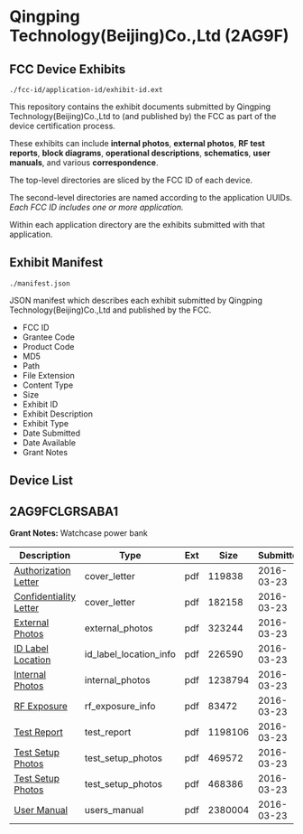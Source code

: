 # Qingping Technology(Beijing)Co.,Ltd (2AG9F)
## FCC Device Exhibits

```
./fcc-id/application-id/exhibit-id.ext
```

This repository contains the exhibit documents submitted by Qingping Technology(Beijing)Co.,Ltd to (and published by) the FCC as part of the device certification process.

These exhibits can include **internal photos**, **external photos**, **RF test reports**, **block diagrams**, **operational descriptions**, **schematics**, **user manuals**, and various **correspondence**.

The top-level directories are sliced by the FCC ID of each device.

The second-level directories are named according to the application UUIDs. *Each FCC ID includes one or more application.*

Within each application directory are the exhibits submitted with that application. 

## Exhibit Manifest

```
./manifest.json
```

JSON manifest which describes each exhibit submitted by Qingping Technology(Beijing)Co.,Ltd and published by the FCC.

- FCC ID
- Grantee Code
- Product Code
- MD5
- Path
- File Extension
- Content Type
- Size
- Exhibit ID
- Exhibit Description
- Exhibit Type
- Date Submitted
- Date Available
- Grant Notes

## Device List
## 2AG9FCLGRSABA1
**Grant Notes:** Watchcase power bank

| Description | Type | Ext | Size | Submitted | Available |
| ----------- | ---- | --- | ---- | --------- | --------- |
| [Authorization Letter](2AG9FCLGRSABA1/c82d2232db283f3ed722757d774ae2fd/2938740.pdf) | cover_letter | pdf | 119838 | 2016-03-23 | 2016-03-23 |
| [Confidentiality Letter](2AG9FCLGRSABA1/c82d2232db283f3ed722757d774ae2fd/2938741.pdf) | cover_letter | pdf | 182158 | 2016-03-23 | 2016-03-23 |
| [External Photos](2AG9FCLGRSABA1/c82d2232db283f3ed722757d774ae2fd/2938738.pdf) | external_photos | pdf | 323244 | 2016-03-23 | 2016-09-19 |
| [ID Label Location](2AG9FCLGRSABA1/c82d2232db283f3ed722757d774ae2fd/2938742.pdf) | id_label_location_info | pdf | 226590 | 2016-03-23 | 2016-03-23 |
| [Internal Photos](2AG9FCLGRSABA1/c82d2232db283f3ed722757d774ae2fd/2938737.pdf) | internal_photos | pdf | 1238794 | 2016-03-23 | 2016-09-19 |
| [RF Exposure](2AG9FCLGRSABA1/c82d2232db283f3ed722757d774ae2fd/2938745.pdf) | rf_exposure_info | pdf | 83472 | 2016-03-23 | 2016-03-23 |
| [Test Report](2AG9FCLGRSABA1/c82d2232db283f3ed722757d774ae2fd/2938743.pdf) | test_report | pdf | 1198106 | 2016-03-23 | 2016-03-23 |
| [Test Setup Photos](2AG9FCLGRSABA1/c82d2232db283f3ed722757d774ae2fd/2938739.pdf) | test_setup_photos | pdf | 469572 | 2016-03-23 | 2016-09-19 |
| [Test Setup Photos](2AG9FCLGRSABA1/c82d2232db283f3ed722757d774ae2fd/2938744.pdf) | test_setup_photos | pdf | 468386 | 2016-03-23 | 2016-03-23 |
| [User Manual](2AG9FCLGRSABA1/c82d2232db283f3ed722757d774ae2fd/2938736.pdf) | users_manual | pdf | 2380004 | 2016-03-23 | 2016-09-19 |
